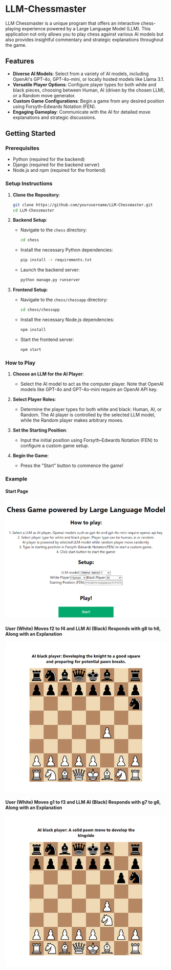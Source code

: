 # LLM-Chessmaster

LLM Chessmaster is a unique program that offers an interactive chess-playing experience powered by a Large Language Model (LLM). This application not only allows you to play chess against various AI models but also provides insightful commentary and strategic explanations throughout the game.

## Features

- **Diverse AI Models**: Select from a variety of AI models, including OpenAI's GPT-4o, GPT-4o-mini, or locally hosted models like Llama 3.1.
- **Versatile Player Options**: Configure player types for both white and black pieces, choosing between Human, AI (driven by the chosen LLM), or a Random move generator.
- **Custom Game Configurations**: Begin a game from any desired position using Forsyth–Edwards Notation (FEN).
- **Engaging Gameplay**: Communicate with the AI for detailed move explanations and strategic discussions.

## Getting Started

### Prerequisites

- Python (required for the backend)
- Django (required for the backend server)
- Node.js and npm (required for the frontend)

### Setup Instructions

1. **Clone the Repository**:
   ```bash
   git clone https://github.com/yourusername/LLM-Chessmaster.git
   cd LLM-Chessmaster
   ```

2. **Backend Setup**:
   - Navigate to the `chess` directory:
     ```bash
     cd chess
     ```
   - Install the necessary Python dependencies:
     ```bash
     pip install -r requirements.txt
     ```
   - Launch the backend server:
     ```bash
     python manage.py runserver
     ```

3. **Frontend Setup**:
   - Navigate to the `chess/chessapp` directory:
     ```bash
     cd chess/chessapp
     ```
   - Install the necessary Node.js dependencies:
     ```bash
     npm install
     ```
   - Start the frontend server:
     ```bash
     npm start
     ```

### How to Play

1. **Choose an LLM for the AI Player**:
   - Select the AI model to act as the computer player. Note that OpenAI models like GPT-4o and GPT-4o-mini require an OpenAI API key.

2. **Select Player Roles**:
   - Determine the player types for both white and black: Human, AI, or Random. The AI player is controlled by the selected LLM model, while the Random player makes arbitrary moves.

3. **Set the Starting Position**:
   - Input the initial position using Forsyth–Edwards Notation (FEN) to configure a custom game setup.

4. **Begin the Game**:
   - Press the "Start" button to commence the game!

### Example

#### Start Page
![Start Page](images/chessapp%20start.png?raw=true "Start Page")

#### User (White) Moves f2 to f4 and LLM AI (Black) Responds with g8 to h6, Along with an Explanation
![Second Move](images/chessapp%202nd%20move.png?raw=true "Second Move")

#### User (White) Moves g1 to f3 and LLM AI (Black) Responds with g7 to g6, Along with an Explanation
![Fourth Move](images/chessapp%204th%20move.png?raw=true "Fourth Move")
